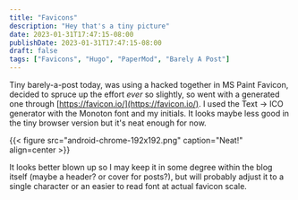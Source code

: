 ```yaml
---
title: "Favicons"
description: "Hey that's a tiny picture"
date: 2023-01-31T17:47:15-08:00
publishDate: 2023-01-31T17:47:15-08:00
draft: false
tags: ["Favicons", "Hugo", "PaperMod", "Barely A Post"]
---
```


Tiny barely-a-post today, was using a hacked together in MS Paint Favicon, decided to spruce up the effort *ever* so slightly, so went with a generated one through [https://favicon.io/](https://favicon.io/). I used the Text -> ICO generator with the Monoton font and my initials. It looks maybe less good in the tiny browser version but it's neat enough for now.

{{< figure src="android-chrome-192x192.png" caption="Neat!" align=center >}}

It looks better blown up so I may keep it in some degree within the blog itself (maybe a header? or cover for posts?), but will probably adjust it to a single character or an easier to read font at actual favicon scale.